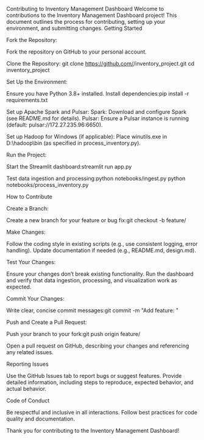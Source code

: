 Contributing to Inventory Management Dashboard
Welcome to contributions to the Inventory Management Dashboard project! This document outlines the process for contributing, setting up your environment, and submitting changes.
Getting Started

Fork the Repository:

Fork the repository on GitHub to your personal account.


Clone the Repository:
git clone https://github.com/<your-username>/inventory_project.git
cd inventory_project


Set Up the Environment:

Ensure you have Python 3.8+ installed.
Install dependencies:pip install -r requirements.txt


Set up Apache Spark and Pulsar:
Spark: Download and configure Spark (see README.md for details).
Pulsar: Ensure a Pulsar instance is running (default: pulsar://172.27.235.96:6650).


Set up Hadoop for Windows (if applicable):
Place winutils.exe in D:\hadoop\bin (as specified in process_inventory.py).




Run the Project:

Start the Streamlit dashboard:streamlit run app.py


Test data ingestion and processing:python notebooks/ingest.py
python notebooks/process_inventory.py





How to Contribute

Create a Branch:

Create a new branch for your feature or bug fix:git checkout -b feature/<your-feature-name>




Make Changes:

Follow the coding style in existing scripts (e.g., use consistent logging, error handling).
Update documentation if needed (e.g., README.md, design.md).


Test Your Changes:

Ensure your changes don’t break existing functionality.
Run the dashboard and verify that data ingestion, processing, and visualization work as expected.


Commit Your Changes:

Write clear, concise commit messages:git commit -m "Add feature: <describe your feature>"




Push and Create a Pull Request:

Push your branch to your fork:git push origin feature/<your-feature-name>


Open a pull request on GitHub, describing your changes and referencing any related issues.



Reporting Issues

Use the GitHub Issues tab to report bugs or suggest features.
Provide detailed information, including steps to reproduce, expected behavior, and actual behavior.

Code of Conduct

Be respectful and inclusive in all interactions.
Follow best practices for code quality and documentation.

Thank you for contributing to the Inventory Management Dashboard!
